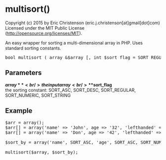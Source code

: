# multisort()

Copyright (c) 2015 by Eric Christenson (eric.j.christenson[at]gmail[dot]com)<br />
Licensed under the MIT Public License (http://opensource.org/licenses/MIT).

An easy wrapper for sorting a multi-dimensional array in PHP. Uses standard sorting constants.

<pre>
bool multisort ( array &$array [, int $sort_flag = SORT_REGULAR ] )
</pre>

## Parameters
**$array** <br /> 
    the input array <br /> 
**$sort_flag** <br /> 
    the sorting constant: SORT_ASC, SORT_DESC, SORT_REGULAR, SORT_NUMERIC, SORT_STRING

## Example
<pre>
$arr = array();
$arr[] = array('name' => 'John', age => '32', 'lefthanded' => '0');
$arr[] = array('name' => 'Don', age => '42', 'lefthanded' => '1');

$sort_by = array('name', SORT_ASC, 'age', SORT_ASC, SORT_NUMERIC);

multisort($array, $sort_by);
<pre>
